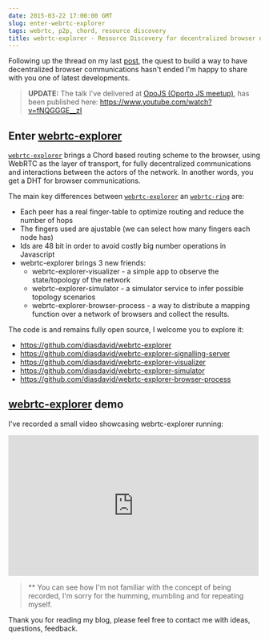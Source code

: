 ```yaml
---
date: 2015-03-22 17:00:00 GMT
slug: enter-webrtc-explorer 
tags: webrtc, p2p, chord, resource discovery
title: webrtc-explorer - Resource Discovery for decentralized browser networks
---
```


Following up the thread on my last [post](/2014/12/20/webrtc-ring), the quest to build a way to have decentralized browser communications hasn't ended I'm happy to share with you one of latest developments. 


> **UPDATE:** The talk I've delivered at [OpoJS (Oporto JS meetup)](https://twitter.com/opojs), has been published here: https://www.youtube.com/watch?v=fNQGGGE__zI

## Enter [webrtc-explorer](http://npmjs.org/webrtc-explorer)

[`webrtc-explorer`](http://npmjs.org/webrtc-explorer) brings a Chord based routing scheme to the browser, using WebRTC as the layer of transport, for fully decentralized communications and interactions between the actors of the network. In another words, you get a DHT for browser communications.

The main key differences between [`webrtc-explorer`](https://www.npmjs.com/package/webrtc-explorer) an [`webrtc-ring`](https://www.npmjs.com/package/webrtc-ring) are:

- Each peer has a real finger-table to optimize routing and reduce the number of hops
- The fingers used are ajustable (we can select how many fingers each node has)
- Ids are 48 bit in order to avoid costly big number operations in Javascript
- webrtc-explorer brings 3 new friends:
    - webrtc-explorer-visualizer - a simple app to observe the state/topology of the network
    - webrtc-explorer-simulator - a simulator service to infer possible topology scenarios
    - webrtc-explorer-browser-process - a way to distribute a mapping function over a network of browsers and collect the results.

The code is and remains fully open source, I welcome you to explore it:

- https://github.com/diasdavid/webrtc-explorer
- https://github.com/diasdavid/webrtc-explorer-signalling-server
- https://github.com/diasdavid/webrtc-explorer-visualizer
- https://github.com/diasdavid/webrtc-explorer-simulator
- https://github.com/diasdavid/webrtc-explorer-browser-process

## [webrtc-explorer](http://npmjs.org/webrtc-explorer) demo

I've recorded a small video showcasing webrtc-explorer running:


<iframe src="https://player.vimeo.com/video/134697532" width="500" height="281" frameborder="0" webkitallowfullscreen mozallowfullscreen allowfullscreen></iframe>

> **  You can see how I'm not familiar with the concept of being recorded, I'm sorry for the humming, mumbling and for repeating myself.


Thank you for reading my blog, please feel free to contact me with ideas, questions, feedback.

